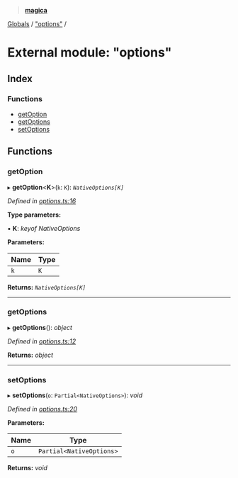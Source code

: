 > **[magica](../README.md)**

[Globals](../README.md) / ["options"](_options_.md) /

# External module: "options"

## Index

### Functions

* [getOption](_options_.md#getoption)
* [getOptions](_options_.md#getoptions)
* [setOptions](_options_.md#setoptions)

## Functions

###  getOption

▸ **getOption**<**K**>(`k`: `K`): *`NativeOptions[K]`*

*Defined in [options.ts:16](https://github.com/cancerberoSgx/magica/blob/7866695/src/options.ts#L16)*

**Type parameters:**

▪ **K**: *keyof NativeOptions*

**Parameters:**

Name | Type |
------ | ------ |
`k` | `K` |

**Returns:** *`NativeOptions[K]`*

___

###  getOptions

▸ **getOptions**(): *object*

*Defined in [options.ts:12](https://github.com/cancerberoSgx/magica/blob/7866695/src/options.ts#L12)*

**Returns:** *object*

___

###  setOptions

▸ **setOptions**(`o`: `Partial<NativeOptions>`): *void*

*Defined in [options.ts:20](https://github.com/cancerberoSgx/magica/blob/7866695/src/options.ts#L20)*

**Parameters:**

Name | Type |
------ | ------ |
`o` | `Partial<NativeOptions>` |

**Returns:** *void*